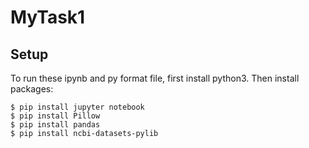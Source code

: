 # MyTask1

## Setup
To run these ipynb and py format file, first install python3.
Then install packages:

```
$ pip install jupyter notebook
$ pip install Pillow
$ pip install pandas
$ pip install ncbi-datasets-pylib
```
